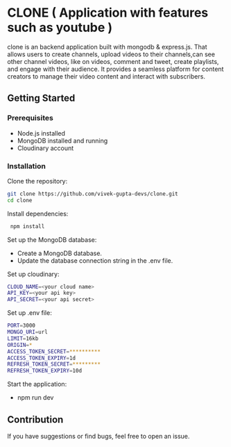 # CLONE ( Application with features such as youtube )
clone is an backend application built with mongodb & express.js. That allows users to create channels, upload videos to their channels,can see other channel videos, like on videos, comment and tweet, create playlists, and engage with their audience. It provides a seamless platform for content creators to manage their video content and interact with subscribers.

## Getting Started

### Prerequisites
* Node.js installed
* MongoDB installed and running
* Cloudinary account

### Installation
Clone the repository:
```bash
git clone https://github.com/vivek-gupta-devs/clone.git
cd clone
```

Install dependencies:
```bash
 npm install
```

Set up the MongoDB database:
* Create a MongoDB database.
* Update the database connection string in the .env file.

Set up cloudinary:
```bash
CLOUD_NAME=<your cloud name>
API_KEY=<your api key>
API_SECRET=<your api secret>
```

Set up .env file:
```bash
PORT=3000
MONGO_URI=url
LIMIT=16kb 
ORIGIN=*
ACCESS_TOKEN_SECRET=**********
ACCESS_TOKEN_EXPIRY=1d
REFRESH_TOKEN_SECRET=*********
REFRESH_TOKEN_EXPIRY=10d
```

Start the application:
* npm run dev

## Contribution
If you have suggestions or find bugs, feel free to open an issue.


